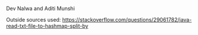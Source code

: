 Dev Nalwa and Aditi Munshi

Outside sources used: 
  https://stackoverflow.com/questions/29061782/java-read-txt-file-to-hashmap-split-by
